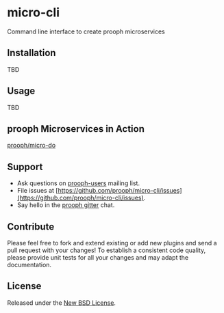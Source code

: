 # micro-cli

Command line interface to create prooph microservices

## Installation

TBD

## Usage

TBD

## prooph Microservices in Action

[prooph/micro-do](https://github.com/prooph/micro-do)

## Support

- Ask questions on [prooph-users](https://groups.google.com/forum/?hl=de#!forum/prooph) mailing list.
- File issues at [https://github.com/prooph/micro-cli/issues](https://github.com/prooph/micro-cli/issues).
- Say hello in the [prooph gitter](https://gitter.im/prooph/improoph) chat.

## Contribute

Please feel free to fork and extend existing or add new plugins and send a pull request with your changes!
To establish a consistent code quality, please provide unit tests for all your changes and may adapt the documentation.

## License

Released under the [New BSD License](LICENSE).
